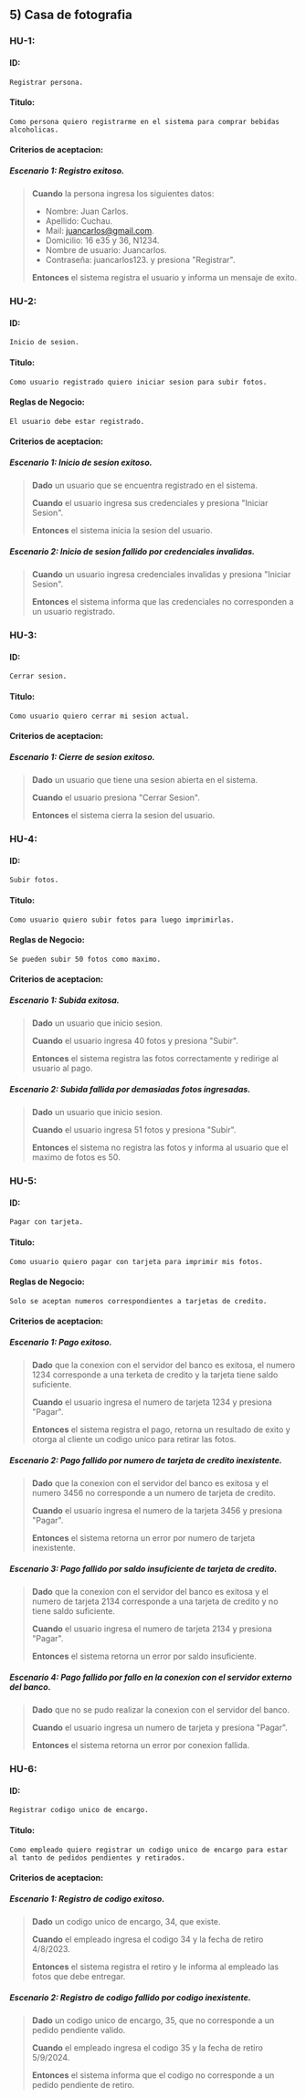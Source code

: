 ## 5) Casa de fotografia
### HU-1:
#### ID: 
`Registrar persona.`
#### Titulo:
`Como persona quiero registrarme en el sistema para comprar bebidas alcoholicas.`

#### Criterios de aceptacion:
##### Escenario 1: Registro exitoso.
>**Cuando** la persona ingresa los siguientes datos:
>- Nombre: Juan Carlos.
>- Apellido: Cuchau.
>- Mail: juancarlos@gmail.com.
>- Domicilio: 16 e35 y 36, N1234.
>- Nombre de usuario: Juancarlos.
>- Contraseña: juancarlos123.
>y presiona "Registrar".
>
>**Entonces** el sistema registra el usuario y informa un mensaje de exito.

### HU-2:
#### ID:
`Inicio de sesion.`
#### Titulo:
`Como usuario registrado quiero iniciar sesion para subir fotos.`
#### Reglas de Negocio:
`El usuario debe estar registrado.`

#### Criterios de aceptacion:
##### Escenario 1: Inicio de sesion exitoso.
>**Dado** un usuario que se encuentra registrado en el sistema.
>
>**Cuando** el usuario ingresa sus credenciales y presiona "Iniciar Sesion".
>
>**Entonces** el sistema inicia la sesion del usuario.

##### Escenario 2: Inicio de sesion fallido por credenciales invalidas.
>**Cuando** un usuario ingresa credenciales invalidas y presiona "Iniciar Sesion".
>
>**Entonces** el sistema informa que las credenciales no corresponden a un usuario registrado.

### HU-3:
#### ID:
`Cerrar sesion.`
#### Titulo:
`Como usuario quiero cerrar mi sesion actual.`

#### Criterios de aceptacion:
##### Escenario 1: Cierre de sesion exitoso.
>**Dado** un usuario que tiene una sesion abierta en el sistema.
>
>**Cuando** el usuario presiona "Cerrar Sesion".
>
>**Entonces** el sistema cierra la sesion del usuario.

### HU-4:
#### ID:
`Subir fotos.`
#### Titulo:
`Como usuario quiero subir fotos para luego imprimirlas.`
#### Reglas de Negocio:
`Se pueden subir 50 fotos como maximo.`

#### Criterios de aceptacion:
##### Escenario 1: Subida exitosa.
>**Dado** un usuario que inicio sesion.
>
>**Cuando** el usuario ingresa 40 fotos y presiona "Subir".
>
>**Entonces** el sistema registra las fotos correctamente y redirige al usuario al pago.

##### Escenario 2: Subida fallida por demasiadas fotos ingresadas.
>**Dado** un usuario que inicio sesion.
>
>**Cuando** el usuario ingresa 51 fotos y presiona "Subir".
>
>**Entonces** el sistema no registra las fotos y informa al usuario que el maximo de fotos es 50.

### HU-5:
#### ID:
`Pagar con tarjeta.`
#### Titulo:
`Como usuario quiero pagar con tarjeta para imprimir mis fotos.`
#### Reglas de Negocio:
`Solo se aceptan numeros correspondientes a tarjetas de credito.`

#### Criterios de aceptacion:
##### Escenario 1: Pago exitoso.
>**Dado** que la conexion con el servidor del banco es exitosa, el numero 1234 corresponde a una terketa de credito y la tarjeta tiene saldo suficiente.
>
>**Cuando** el usuario ingresa el numero de tarjeta 1234 y presiona "Pagar".
>
>**Entonces** el sistema registra el pago, retorna un resultado de exito y otorga al cliente un codigo unico para retirar las fotos.

##### Escenario 2: Pago fallido por numero de tarjeta de credito inexistente.
>**Dado** que la conexion con el servidor del banco es exitosa y el numero 3456 no corresponde a un numero de tarjeta de credito.
>
>**Cuando** el usuario ingresa el numero de la tarjeta 3456 y presiona "Pagar".
>
>**Entonces** el sistema retorna un error por numero de tarjeta inexistente.

##### Escenario 3: Pago fallido por saldo insuficiente de tarjeta de credito.
>**Dado** que la conexion con el servidor del banco es exitosa y el numero de tarjeta 2134 corresponde a una tarjeta de credito y no tiene saldo suficiente.
>
>**Cuando** el usuario ingresa el numero de tarjeta 2134 y presiona "Pagar".
>
>**Entonces** el sistema retorna un error por saldo insuficiente.

##### Escenario 4: Pago fallido por fallo en la conexion con el servidor externo del banco.
>**Dado** que no se pudo realizar la conexion con el servidor del banco.
>
>**Cuando** el usuario ingresa un numero de tarjeta y presiona "Pagar".
>
>**Entonces** el sistema retorna un error por conexion fallida.

### HU-6:
#### ID:
`Registrar codigo unico de encargo.`
#### Titulo:
`Como empleado quiero registrar un codigo unico de encargo para estar al tanto de pedidos pendientes y retirados.`

#### Criterios de aceptacion:
##### Escenario 1: Registro de codigo exitoso.
>**Dado** un codigo unico de encargo, 34, que existe.
>
>**Cuando** el empleado ingresa el codigo 34 y la fecha de retiro 4/8/2023.
>
>**Entonces** el sistema registra el retiro y le informa al empleado las fotos que debe entregar.

##### Escenario 2: Registro de codigo fallido por codigo inexistente.
>**Dado** un codigo unico de encargo, 35, que no corresponde a un pedido pendiente valido.
>
>**Cuando** el empleado ingresa el codigo 35 y la fecha de retiro 5/9/2024.
>
>**Entonces** el sistema informa que el codigo no corresponde a un pedido pendiente de retiro.
